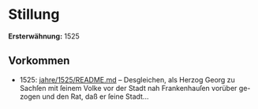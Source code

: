 # Stillung

**Ersterwähnung:** 1525

## Vorkommen
- 1525: [jahre/1525/README.md](../jahre/1525/README.md) – Desgleichen, als Herzog Georg zu Sachſen mit ſeinem
Volke vor der Stadt nah Frankenhauſen vorüber ge-
zogen und den Rat, daß er ſeine Stadt...
